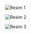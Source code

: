 ![Resim 1](https://github.com/YusufSural/KutuphaneYonetimSistemi-03/assets/84929731/1ab1f631-a12d-410d-b888-743687b97e6f)

![Resim 2](https://github.com/YusufSural/KutuphaneYonetimSistemi-03/assets/84929731/548d98c4-bbf5-4190-99c1-c7e80f39a6a8)

![Resim 3](https://github.com/YusufSural/KutuphaneYonetimSistemi-03/assets/84929731/7ce672fe-4286-478a-8dc7-e7453f8121e3)
